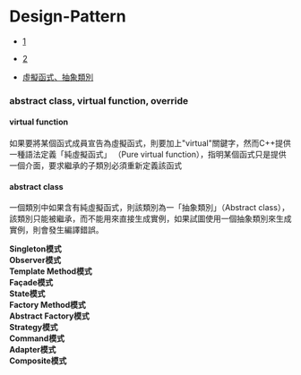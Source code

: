 # Design-Pattern

- [1](http://monkeycoding.com/?page_id=899)

- [2](https://www.gitbook.com/book/rongli/design-pattern/details)

- [虛擬函式、抽象類別](https://openhome.cc/Gossip/CppGossip/PureVirtualFunction.html)


### abstract class, virtual function, override
#### virtual function
如果要將某個函式成員宣告為虛擬函式，則要加上"virtual"關鍵字，然而C++提供一種語法定義「純虛擬函式」 （Pure virtual function），指明某個函式只是提供一個介面，要求繼承的子類別必須重新定義該函式<br/>

#### abstract class
一個類別中如果含有純虛擬函式，則該類別為一「抽象類別」（Abstract class），該類別只能被繼承，而不能用來直接生成實例，如果試圖使用一個抽象類別來生成實例，則會發生編譯錯誤。<br/>


**Singleton模式**<br/>
**Observer模式**<br/>
**Template Method模式**<br/>
**Façade模式**<br/>
**State模式**<br/>
**Factory Method模式**<br/>
**Abstract Factory模式**<br/>
**Strategy模式**<br/>
**Command模式**<br/>
**Adapter模式**<br/>
**Composite模式**<br/>

